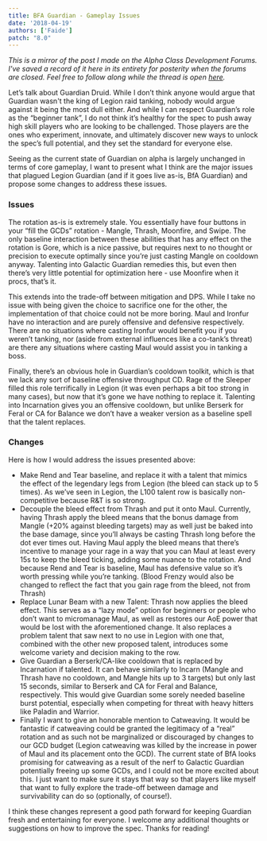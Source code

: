 ```yaml
---
title: BFA Guardian - Gameplay Issues
date: '2018-04-19'
authors: ['Faide']
patch: "8.0"
---
```


*This is a mirror of the post I made on the Alpha Class Development Forums. I've saved a record of it here in its entirety for posterity when the forums are closed. Feel free to follow along while the thread is open [here](https://us.battle.net/forums/en/wow/topic/20762177673).*

Let’s talk about Guardian Druid. While I don’t think anyone would argue that Guardian wasn't the king of Legion raid tanking, nobody would argue against it being the most dull either. And while I can respect Guardian’s role as the “beginner tank”, I do not think it’s healthy for the spec to push away high skill players who are looking to be challenged. Those players are the ones who experiment, innovate, and ultimately discover new ways to unlock the spec’s full potential, and they set the standard for everyone else.

Seeing as the current state of Guardian on alpha is largely unchanged in terms of core gameplay, I want to present what I think are the major issues that plagued Legion Guardian (and if it goes live as-is, BfA Guardian) and propose some changes to address these issues. 

### Issues

The rotation as-is is extremely stale. You essentially have four buttons in your “fill the GCDs” rotation - Mangle, Thrash, Moonfire, and Swipe. The only baseline interaction between these abilities that has any effect on the rotation is Gore, which is a nice passive, but requires next to no thought or precision to execute optimally since you’re just casting Mangle on cooldown anyway. Talenting into Galactic Guardian remedies this, but even then there’s very little potential for optimization here - use Moonfire when it procs, that’s it. 

This extends into the trade-off between mitigation and DPS. While I take no issue with being given the choice to sacrifice one for the other, the implementation of that choice could not be more boring. Maul and Ironfur have no interaction and are purely offensive and defensive respectively. There are no situations where casting Ironfur would benefit you if you weren’t tanking, nor (aside from external influences like a co-tank’s threat) are there any situations where casting Maul would assist you in tanking a boss.

Finally, there’s an obvious hole in Guardian’s cooldown toolkit, which is that we lack any sort of baseline offensive throughput CD. Rage of the Sleeper filled this role terrifically in Legion (it was even perhaps a bit too strong in many cases), but now that it’s gone we have nothing to replace it. Talenting into Incarnation gives you an offensive cooldown, but unlike Berserk for Feral or CA for Balance we don’t have a weaker version as a baseline spell that the talent replaces. 

### Changes

Here is how I would address the issues presented above:

- Make Rend and Tear baseline, and replace it with a talent that mimics the effect of the legendary legs from Legion (the bleed can stack up to 5 times). As we’ve seen in Legion, the L100 talent row is basically non-competitive because R&T is so strong.
- Decouple the bleed effect from Thrash and put it onto Maul. Currently, having Thrash apply the bleed means that the bonus damage from Mangle (+20% against bleeding targets) may as well just be baked into the base damage, since you’ll always be casting Thrash long before the dot ever times out. Having Maul apply the bleed means that there’s incentive to manage your rage in a way that you can Maul at least every 15s to keep the bleed ticking, adding some nuance to the rotation. And because Rend and Tear is baseline, Maul has defensive value so it’s worth pressing while you’re tanking. (Blood Frenzy would also be changed to reflect the fact that you gain rage from the bleed, not from Thrash)
- Replace Lunar Beam with a new Talent: Thrash now applies the bleed effect. This serves as a “lazy mode” option for beginners or people who don’t want to micromanage Maul, as well as restores our AoE power that would be lost with the aforementioned change. It also replaces a problem talent that saw next to no use in Legion with one that, combined with the other new proposed talent, introduces some welcome variety and decision making to the row.
- Give Guardian a Berserk/CA-like cooldown that is replaced by Incarnation if talented. It can behave similarly to Incarn (Mangle and Thrash have no cooldown, and Mangle hits up to 3 targets) but only last 15 seconds, similar to Berserk and CA for Feral and Balance, respectively. This would give Guardian some sorely needed baseline burst potential, especially when competing for threat with heavy hitters like Paladin and Warrior.
- Finally I want to give an honorable mention to Catweaving. It would be fantastic if catweaving could be granted the legitimacy of a “real” rotation and as such not be marginalized or discouraged by changes to our GCD budget (Legion catweaving was killed by the increase in power of Maul and its placement onto the GCD). The current state of BfA looks promising for catweaving as a result of the nerf to Galactic Guardian potentially freeing up some GCDs, and I could not be more excited about this. I just want to make sure it stays that way so that players like myself that want to fully explore the trade-off between damage and survivability can do so (optionally, of course!).


I think these changes represent a good path forward for keeping Guardian fresh and entertaining for everyone. I welcome any additional thoughts or suggestions on how to improve the spec. Thanks for reading!

